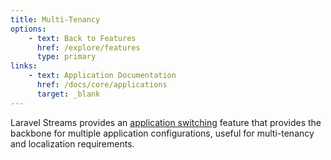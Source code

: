 ```yaml
---
title: Multi-Tenancy
options:
    - text: Back to Features
      href: /explore/features
      type: primary
links:
    - text: Application Documentation
      href: /docs/core/applications
      target: _blank
---
```

Laravel Streams provides an [application switching](/docs/core/applications) feature that provides the backbone for multiple application configurations, useful for multi-tenancy and localization requirements.
